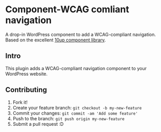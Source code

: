# Component-WCAG comliant navigation

A drop-in WordPress component to add a WCAG-compliant navigation. Based on the excellent [10up component library](https://github.com/10up/wp-component-library). 

## Intro

This plugin adds a WCAG-compliant navigation component to your WordPress website. 

## Contributing

1. Fork it!
2. Create your feature branch: `git checkout -b my-new-feature`
3. Commit your changes: `git commit -am 'Add some feature'`
4. Push to the branch: `git push origin my-new-feature`
5. Submit a pull request :D
